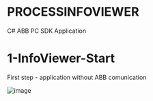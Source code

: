 # PROCESSINFOVIEWER
 C# ABB PC SDK Application

# 1-InfoViewer-Start
First step - application without ABB comunication

![image](https://github.com/tltrus/PROCESSINFOVIEWER/assets/77125487/d99607ff-67fa-4673-aa41-6bee1a1eb844)
